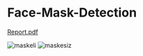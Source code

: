 # Face-Mask-Detection
[Report.pdf](https://github.com/huseyingulcicek08/Face-Mask-Detection/files/6227355/Report.pdf)


![maskeli](https://user-images.githubusercontent.com/33606081/112515944-cccd6600-8da7-11eb-9ea8-69ff2530e4ab.PNG)
![maskesiz](https://user-images.githubusercontent.com/33606081/112515946-ce972980-8da7-11eb-8e6f-cd02b71b8e07.PNG)




